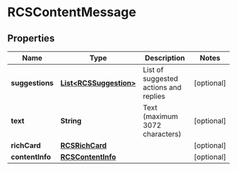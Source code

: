 

# RCSContentMessage


## Properties

| Name | Type | Description | Notes |
|------------ | ------------- | ------------- | -------------|
|**suggestions** | [**List&lt;RCSSuggestion&gt;**](RCSSuggestion.md) | List of suggested actions and replies |  [optional] |
|**text** | **String** | Text (maximum 3072 characters) |  [optional] |
|**richCard** | [**RCSRichCard**](RCSRichCard.md) |  |  [optional] |
|**contentInfo** | [**RCSContentInfo**](RCSContentInfo.md) |  |  [optional] |



